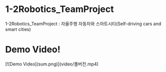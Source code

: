 # 1-2Robotics_TeamProject
1-2Robotics_TeamProject : 자율주행 자동차와 스마트시티(Self-driving cars and smart cities)


<h1>Demo Video!</h1>
[![Demo Video](sum.png)](video/풀버전.mp4)
